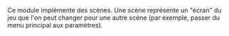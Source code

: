 Ce module implémente des scènes. Une scène représente un "écran" du jeu que l'on peut changer
pour une autre scène (par exemple, passer du menu principal aux paramètres).